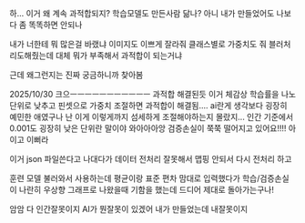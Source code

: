 하... 이거 왜 계속 과적합되지?
학습모델도 만든사람 닮나?
아니 내가 만들었어도 나보다 좀 똑똑하면 안되나

내가 너한테 뭐 많은걸 바랬냐
이미지도 이쁘게 잘라줘
클래스별로 가중치도 줘
블러처리도해줬는데 대체 뭐가 부족해서 과적합이 되는거냐

근데 왜그런지는 진짜 궁금하니까 찾아봄

2025/10/30
크으ㅡㅡㅡㅡㅡㅡㅡㅡㅡㅡㅡ 과적합 해결된듯
이거 체감상 학습률을 나노단위로 낮추고 핀셋으로 가중치 조절하면 과적합이 해결됨....
ai란게 생각보다 굉장히 예민한 애였구나
난 이게 이렇게까지 섬세하게 조절해야하는지 몰랐지...
인간 기준에서 0.001도 굉장히 낮은 단위란 말이야
와아아아앙 검증손실이 쭉쭉 떨어지고 있어요!!!! 아이고 이뻐라

이거 json 파일쓴다고 나대다가 데이터 전처리 잘못해서 맵핑 안되서 다시 전처리 하고

훈련 모델 불러와서 사용하는데 평균이랑 표준 편차 맘대로 입력했다가 학습/검증손실이 나란히
우상향 그래프로 나왔을때 기함을 했는데 드디어 제대로 돌아가는구나!

암암 다 인간잘못이지 AI가 뭔잘못이 있겠어 내가 만들었는데 내잘못이지
